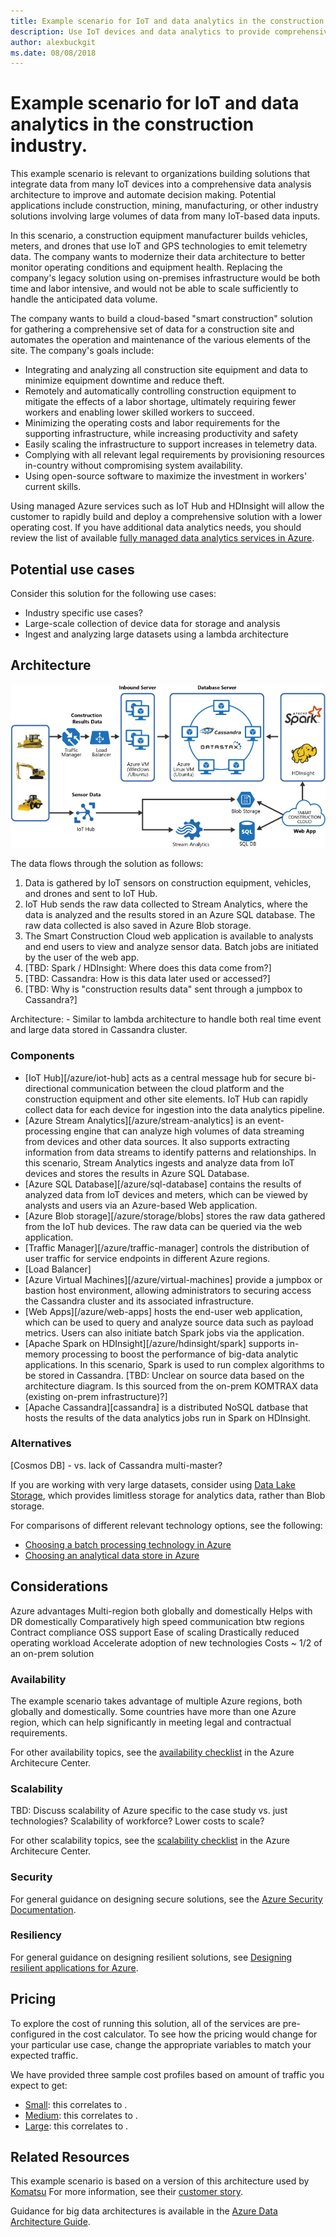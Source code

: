 ```yaml
---
title: Example scenario for IoT and data analytics in the construction industry.
description: Use IoT devices and data analytics to provide comprehensive management and operation of construction projects.
author: alexbuckgit
ms.date: 08/08/2018
---
```


# Example scenario for IoT and data analytics in the construction industry.

This example scenario is relevant to organizations building solutions that integrate data from many IoT devices into a comprehensive data analysis architecture to improve and automate decision making. Potential applications include construction, mining, manufacturing, or other industry solutions involving large volumes of data from many IoT-based data inputs.

In this scenario, a construction equipment manufacturer builds vehicles, meters, and drones that use IoT and GPS technologies to emit telemetry data. The company wants to modernize their data architecture to better monitor operating conditions and equipment health. Replacing the company's legacy solution using on-premises infrastructure would be both time and labor intensive, and would not be able to scale sufficiently to handle the anticipated data volume.

The company wants to build a cloud-based "smart construction" solution for gathering a comprehensive set of data for a construction site and automates the operation and maintenance of the various elements of the site. The company's goals include:
* Integrating and analyzing all construction site equipment and data to minimize equipment downtime and reduce theft.
* Remotely and automatically controlling construction equipment to mitigate the effects of a labor shortage, ultimately requiring fewer workers and enabling  lower skilled workers to succeed.
* Minimizing the operating costs and labor requirements for the supporting infrastructure, while increasing productivity and safety
* Easily scaling the infrastructure to support increases in telemetry data.
* Complying with all relevant legal requirements by provisioning resources in-country without compromising system availability.  
* Using open-source software to maximize the investment in workers' current skills.

Using managed Azure services such as IoT Hub and HDInsight will allow the customer to rapidly build and deploy a comprehensive solution with a lower operating cost. If you have additional data analytics needs, you should review the list of available [fully managed data analytics services in Azure][product-category].
            
## Potential use cases

Consider this solution for the following use cases:

* Industry specific use cases?
* Large-scale collection of device data for storage and analysis
* Ingest and analyzing large datasets using a lambda architecture 

## Architecture

![Architecture for IoT and data analytics in the construction industry][architecture]

The data flows through the solution as follows:

1. Data is gathered by IoT sensors on construction equipment, vehicles, and drones and sent to IoT Hub.
2. IoT Hub sends the raw data collected to Stream Analytics, where the data is analyzed and the results stored in an Azure SQL database. The raw data collected is also saved in Azure Blob storage.
3. The Smart Construction Cloud web application is available to analysts and end users to view and analyze sensor data. Batch jobs are initiated by the user of the web app. 
4. [TBD: Spark / HDInsight: Where does this data come from?]
5. [TBD: Cassandra: How is this data later used or accessed?]
6. [TBD: Why is "construction results data" sent through a jumpbox to Cassandra?] 

Architecture:
	- Similar to lambda architecture to handle both real time event and large data stored in Cassandra cluster.
            
### Components

* [IoT Hub][/azure/iot-hub] acts as a central message hub for secure bi-directional communication between the cloud platform and the construction equipment and other site elements. IoT Hub can rapidly collect data for each device for ingestion into the data analytics pipeline.
* [Azure Stream Analytics][/azure/stream-analytics] is an event-processing engine that can analyze high volumes of data streaming from devices and other data sources. It also supports extracting information from data streams to identify patterns and relationships. In this scenario, Stream Analytics ingests and analyze data from IoT devices and stores the results in Azure SQL Database. 
* [Azure SQL Database][/azure/sql-database] contains the results of analyzed data from IoT devices and meters, which can be viewed by analysts and users via an Azure-based Web application. 
* [Azure Blob storage][/azure/storage/blobs] stores the raw data gathered from the IoT hub devices. The raw data can be queried via the web application.
* [Traffic Manager][/azure/traffic-manager] controls the distribution of user traffic for service endpoints in different Azure regions.
* [Load Balancer]
* [Azure Virtual Machines][/azure/virtual-machines] provide a jumpbox or bastion host environment, allowing administrators to securing access the Cassandra cluster and its associated infrastructure.
* [Web Apps][/azure/web-apps] hosts the end-user web application, which can be used to query and analyze source data such as payload metrics. Users can also initiate batch Spark jobs via the application.
* [Apache Spark on HDInsight][/azure/hdinsight/spark] supports in-memory processing to boost the performance of big-data analytic applications. In this scenario, Spark is used to run complex algorithms to be stored in Cassandra. [TBD: Unclear on source data based on the architecture diagram. Is this sourced from the on-prem KOMTRAX data (existing on-prem infrastructure)?]
* [Apache Cassandra][cassandra] is a distributed NoSQL datbase that hosts the results of the data analytics jobs run in Spark on HDInsight.

### Alternatives

[Cosmos DB] - vs. lack of Cassandra multi-master?

If you are working with very large datasets, consider using [Data Lake Storage](/azure/storage/data-lake-storage/introduction), which provides limitless storage for analytics data, rather than Blob storage.

For comparisons of different relevant technology options, see the following:    
* [Choosing a batch processing technology in Azure](/azure/architecture/data-guide/technology-choices/batch-processing)
* [Choosing an analytical data store in Azure](/azure/architecture/data-guide/technology-choices/analytical-data-stores)
            
## Considerations

Azure advantages
	Multi-region both globally and domestically
		Helps with DR domestically
	Comparatively high speed communication btw regions
	Contract compliance
	OSS support
	Ease of scaling
	Drastically reduced operating workload
	Accelerate adoption of new technologies
	Costs ~ 1/2 of an on-prem solution

### Availability

The example scenario takes advantage of multiple Azure regions, both globally and domestically. Some countries have more than one Azure region, which can help significantly in meeting legal and contractual requirements.
                
For other availability topics, see the [availability checklist][availability] in the Azure Architecure Center.
    
### Scalability

TBD: Discuss scalability of Azure specific to the case study vs. just technologies? Scalability of workforce? Lower costs to scale?

For other scalability topics, see the [scalability checklist][scalability] in the Azure Architecure Center.

### Security
            
For general guidance on designing secure solutions, see the [Azure Security Documentation][security].

### Resiliency

For general guidance on designing resilient solutions, see [Designing resilient applications for Azure][resiliency].

## Pricing

To explore the cost of running this solution, all of the services are pre-configured in the cost calculator.  To see how the pricing would change for your particular use case, change the appropriate variables to match your expected traffic.

We have provided three sample cost profiles based on amount of traffic you expect to get:

* [Small][small-pricing]: this correlates to .
* [Medium][medium-pricing]: this correlates to .
* [Large][large-pricing]: this correlates to .

## Related Resources

This example scenario is based on a version of this architecture used by  [Komatsu][customer-site] For more information, see their [customer story][customer-story]. 

Guidance for big data architectures is available in the [Azure Data Architecture Guide](/azure/architecture/data-guide/).

<!-- links -->
[product-category]: https://azure.microsoft.com/product-categories/analytics/
[customer-site]: https://home.komatsu/en/
[customer-story]: https://customers.microsoft.com/story/komatsu-manufacturing-azure-iot-hub-japan
[small-pricing]: https://azure.com/e/9444b5ce08b7490a9b9f2207203e67f5
[medium-pricing]: https://azure.com/e/b798fb70c53e4dd19fdeacea4db78276
[large-pricing]: https://azure.com/e/f204c450314141a7ac803d72d2446a24
[architecture]: ./images/architecture-diagram-big-data-with-iot.png
[availability]: /azure/architecture/checklist/availability
[resource-groups]: /azure/azure-resource-manager/resource-group-overview
[resiliency]: /azure/architecture/resiliency/
[security]: /azure/security/
[scalability]: /azure/architecture/checklist/scalability
